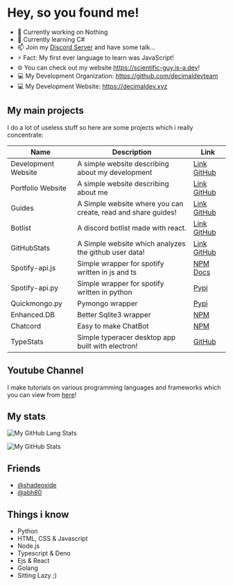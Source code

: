 # Hey, so you found me!

- 🔭 Currently working on Nothing
- 🌱 Currently learning C#
- 📫 Join my [Discord Server](https://discord.gg/FrduEZd) and have some talk...
- ⚡ Fact: My first ever language to learn was JavaScript!
- 🌐 You can check out my website https://scientific-guy.is-a.dev!
- 💻 My Development Organization: https://github.com/decimaldevteam
- 💻 My Development Website: https://decimaldev.xyz

## My main projects

I do a lot of useless stuff so here are some projects which i really concentrate:

| Name | Description | Link |
|------|------|-----------|
| Development Website | A simple website describing about my development | [Link](https://decimaldev.xyz) [GitHub](https://github.com/decimaldevteam/website) |
| Portfolio Website | A simple website describing about me | [Link](https://scientific-guy.is-a.dev) [GitHub](https://github.com/Scientific-Guy/portfolio) |
| Guides | A Simple website where you can create, read and share guides! | [Link](https://guides.decimaldev.xyz) [GitHub](https://github.com/decimaldevteam/guides) |
| Botlist | A discord botlist made with react. | [Link](https://botlist.decimaldev.xyz) [GitHub](https://github.com/decimaldevteam/botlist) |
| GitHubStats | A Simple website which analyzes the github user data! | [Link](https://githubstats.decimaldev.xyz) [GitHub](https://github.com/decimaldevteam/githubstats) |
| Spotify-api.js | Simple wrapper for spotify written in js and ts | [NPM](https://npmjs.com/package/spotify-api.js) [Docs](https://spotify-api.js.org) |
| Spotify-api.py | Simple wrapper for spotify written in python | [Pypi](https://pypi.org/project/spotify-api.py/) |
| Quickmongo.py | Pymongo wrapper | [Pypi](https://github.com/Scientific-Guy/quickmongo.py) |
| Enhanced.DB | Better Sqlite3 wrapper | [NPM](https://www.npmjs.com/package/enhanced.db) |
| Chatcord | Easy to make ChatBot | [NPM](https://www.npmjs.com/package/chatcord) |
| TypeStats | Simple typeracer desktop app built with electron! | [GitHub](https://github.com/Scientific-Guy/Typestats) |

## Youtube Channel

I make tutorials on various programming languages and frameworks which you can view from [here](https://www.youtube.com/channel/UCu6B4Z62fiCT_mwwHlc84iQ)!

## My stats

![My GitHub Lang Stats](https://github-readme-stats.vercel.app/api/top-langs/?username=scientific-guy&theme=tokyonight&layout=compact)

![My GitHub Stats](https://github-readme-stats.vercel.app/api?username=scientific-guy&count_private=true&show_icons=true&theme=tokyonight)

## Friends
- [@shadeoxide](https://github.com/shadeoxide)
- [@abh80](https://github.com/abh80)

## Things i know

- Python
- HTML, CSS & Javascript
- Node.js
- Typescript & Deno
- Ejs & React
- Golang
- Sitting Lazy ;)
